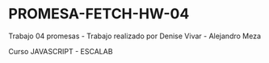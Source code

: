 # PROMESA-FETCH-HW-04
Trabajo 04 promesas - Trabajo realizado por Denise Vivar - Alejandro Meza

Curso JAVASCRIPT - ESCALAB
